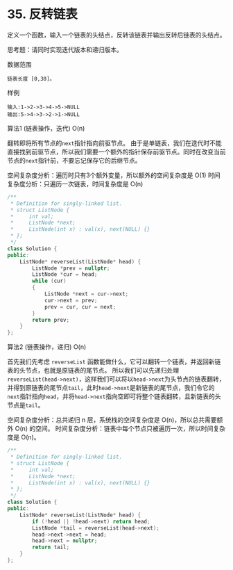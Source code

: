 # 35. 反转链表 

定义一个函数，输入一个链表的头结点，反转该链表并输出反转后链表的头结点。

思考题：请同时实现迭代版本和递归版本。

数据范围
```
链表长度 [0,30]。
```

样例
```
输入:1->2->3->4->5->NULL
输出:5->4->3->2->1->NULL
```

算法1
(链表操作，迭代) O(n)

翻转即将所有节点的`next`指针指向前驱节点。
由于是单链表，我们在迭代时不能直接找到前驱节点，所以我们需要一个额外的指针保存前驱节点。同时在改变当前节点的`next`指针前，不要忘记保存它的后继节点。

空间复杂度分析：遍历时只有3个额外变量，所以额外的空间复杂度是 O(1)
时间复杂度分析：只遍历一次链表，时间复杂度是 O(n)


```c++
/**
 * Definition for singly-linked list.
 * struct ListNode {
 *     int val;
 *     ListNode *next;
 *     ListNode(int x) : val(x), next(NULL) {}
 * };
 */
class Solution {
public:
    ListNode* reverseList(ListNode* head) {
        ListNode *prev = nullptr;
        ListNode *cur = head;
        while (cur)
        {
            ListNode *next = cur->next;
            cur->next = prev;
            prev = cur, cur = next;
        }
        return prev;
    }
};
```

算法2
(链表操作，递归) O(n)

首先我们先考虑 `reverseList` 函数能做什么，它可以翻转一个链表，并返回新链表的头节点，也就是原链表的尾节点。
所以我们可以先递归处理 `reverseList(head->next)`，这样我们可以将以`head->next`为头节点的链表翻转，并得到原链表的尾节点`tail`，此时`head->next`是新链表的尾节点，我们令它的`next`指针指向`head`，并将`head->next`指向空即可将整个链表翻转，且新链表的头节点是`tail`。

空间复杂度分析：总共递归 n 层，系统栈的空间复杂度是 O(n)，所以总共需要额外 O(n) 的空间。
时间复杂度分析：链表中每个节点只被遍历一次，所以时间复杂度是 O(n)。

```c++
/**
 * Definition for singly-linked list.
 * struct ListNode {
 *     int val;
 *     ListNode *next;
 *     ListNode(int x) : val(x), next(NULL) {}
 * };
 */
class Solution {
public:
    ListNode* reverseList(ListNode* head) {
        if (!head || !head->next) return head;
        ListNode *tail = reverseList(head->next);
        head->next->next = head;
        head->next = nullptr;
        return tail;
    }
};
```
